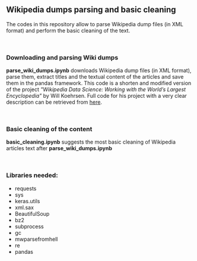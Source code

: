 ## Wikipedia dumps parsing and basic cleaning

 The codes in this repository allow to parse Wikipedia dump files (in XML format) and perform the basic cleaning of the text.

<p>&nbsp;</p>

### Downloading and parsing Wiki dumps
 __parse_wiki_dumps.ipynb__ downloads Wikipedia dump files (in XML format), parse them, extract titles and the textual content of the articles and save them in the pandas framework.
This code is a shorten and modified version of the project _"Wikipedia Data Science: Working with the World’s Largest Encyclopedia"_ by Will Koehrsen. Full code for his project with a very clear description can be retrieved from [here](https://github.com/WillKoehrsen/wikipedia-data-science/blob/master/notebooks/Downloading%20and%20Parsing%20Wikipedia%20Articles.ipynb).

<p>&nbsp;</p>

### Basic cleaning of the content
 __basic_cleaning.ipynb__ suggests the most basic cleaning of Wikipedia articles text after __parse_wiki_dumps.ipynb__

<p>&nbsp;</p>

### Libraries needed:
* requests
* sys
* keras.utils
* xml.sax
* BeautifulSoup
* bz2
* subprocess
* gc
* mwparsefromhell
* re
* pandas

